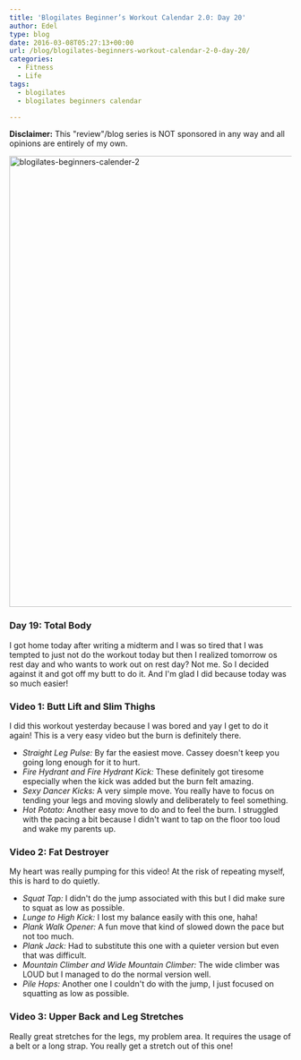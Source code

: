 ```yaml
---
title: 'Blogilates Beginner’s Workout Calendar 2.0: Day 20'
author: Edel
type: blog
date: 2016-03-08T05:27:13+00:00
url: /blog/blogilates-beginners-workout-calendar-2-0-day-20/
categories:
  - Fitness
  - Life
tags:
  - blogilates
  - blogilates beginners calendar

---
```

**Disclaimer:** This "review"/blog series is NOT sponsored in any way and all opinions are entirely of my own.

<a href="http://erzadel.net/blog/wp-content/uploads/2016/02/blogilates-beginners-calender-2.png" rel="attachment wp-att-11076"><img src="http://erzadel.net/blog/wp-content/uploads/2016/02/blogilates-beginners-calender-2-1024x806.png" alt="blogilates-beginners-calender-2" width="1024" height="806" class="alignnone size-large wp-image-11076" srcset="http://erzadel.net/blog/wp-content/uploads/2016/02/blogilates-beginners-calender-2-1024x806.png 1024w, http://erzadel.net/blog/wp-content/uploads/2016/02/blogilates-beginners-calender-2-300x236.png 300w, http://erzadel.net/blog/wp-content/uploads/2016/02/blogilates-beginners-calender-2-768x604.png 768w" sizes="(max-width: 1024px) 100vw, 1024px" /></a>

### Day 19: Total Body

I got home today after writing a midterm and I was so tired that I was tempted to just not do the workout today but then I realized tomorrow os rest day and who wants to work out on rest day? Not me. So I decided against it and got off my butt to do it. And I'm glad I did because today was so much easier!

### Video 1: Butt Lift and Slim Thighs

I did this workout yesterday because I was bored and yay I get to do it again! This is a very easy video but the burn is definitely there.

<div class="flex-video">
</div>

  * _Straight Leg Pulse:_ By far the easiest move. Cassey doesn't keep you going long enough for it to hurt.
  * _Fire Hydrant and Fire Hydrant Kick:_ These definitely got tiresome especially when the kick was added but the burn felt amazing.
  * _Sexy Dancer Kicks:_ A very simple move. You really have to focus on tending your legs and moving slowly and deliberately to feel something.
  * _Hot Potato:_ Another easy move to do and to feel the burn. I struggled with the pacing a bit because I didn't want to tap on the floor too loud and wake my parents up.

### Video 2: Fat Destroyer

My heart was really pumping for this video! At the risk of repeating myself, this is hard to do quietly.

<div class="flex-video">
</div>

  * _Squat Tap:_ I didn't do the jump associated with this but I did make sure to squat as low as possible.
  * _Lunge to High Kick:_ I lost my balance easily with this one, haha!
  * _Plank Walk Opener:_ A fun move that kind of slowed down the pace but not too much.
  * _Plank Jack:_ Had to substitute this one with a quieter version but even that was difficult.
  * _Mountain Climber and Wide Mountain Climber:_ The wide climber was LOUD but I managed to do the normal version well.
  * _Pile Hops:_ Another one I couldn't do with the jump, I just focused on squatting as low as possible.

### Video 3: Upper Back and Leg Stretches

Really great stretches for the legs, my problem area. It requires the usage of a belt or a long strap. You really get a stretch out of this one!

<div class="flex-video">
</div>


